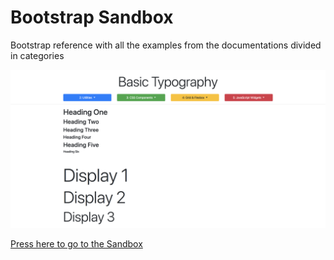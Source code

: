 # Bootstrap Sandbox

Bootstrap reference with all the examples from the documentations divided in categories

![Screenshot](screen.png)

[Press here to go to the Sandbox](http://rickybag.github.io/bootstrap/)
